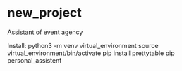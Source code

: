 # new_project
Assistant of event agency

Install:
python3 -m venv virtual_environment
source virtual_environment/bin/activate
pip install prettytable
pip personal_assistent